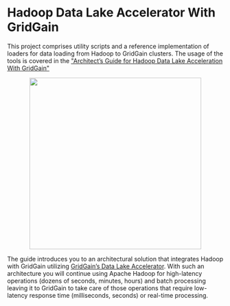 # Hadoop Data Lake Accelerator With GridGain

This project comprises utility scripts and a reference implementation of loaders for data loading from Hadoop to GridGain 
clusters. The usage of the tools is covered in the ["Architect’s Guide for Hadoop Data Lake Acceleration With GridGain"](TBD)

<p align="center">
    <a href="https://www.gridgain.com/docs/latest/integrations/datalake-accelerator/getting-started">
        <img src="https://www.gridgain.com/docs/latest/images/datalake-gs.png" width="400px"/>
    </a>
</p>

The guide introduces you to an architectural solution that integrates Hadoop with GridGain utilizing 
[GridGain’s Data Lake Accelerator](https://www.gridgain.com/docs/latest/integrations/datalake-accelerator/getting-started).
With such an architecture you will continue using Apache Hadoop for high-latency operations (dozens of seconds, minutes, hours)
and batch processing leaving it to GridGain to take care of those operations that require low-latency response time 
(milliseconds, seconds) or real-time processing.
